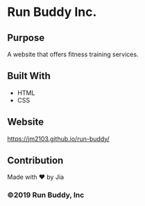 # Run Buddy Inc.

## Purpose
A website that offers fitness training services. 

## Built With
* HTML
* CSS

## Website
https://jm2103.github.io/run-buddy/

## Contribution
Made with ❤️ by Jia

### ©️2019 Run Buddy, Inc 
